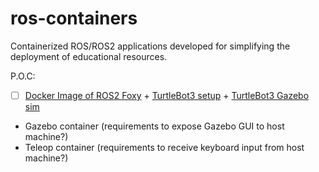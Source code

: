 # ros-containers
Containerized ROS/ROS2 applications developed for simplifying the deployment of educational resources.

P.O.C:
- [ ] [Docker Image of ROS2 Foxy](https://hub.docker.com/_/ros/tags?page=1&name=foxy) + [TurtleBot3 setup](https://emanual.robotis.com/docs/en/platform/turtlebot3/quick-start/) + [TurtleBot3 Gazebo sim](https://emanual.robotis.com/docs/en/platform/turtlebot3/simulation/#gazebo-simulation)
- Gazebo container (requirements to expose Gazebo GUI to host machine?)
- Teleop container (requirements to receive keyboard input from host machine?)

